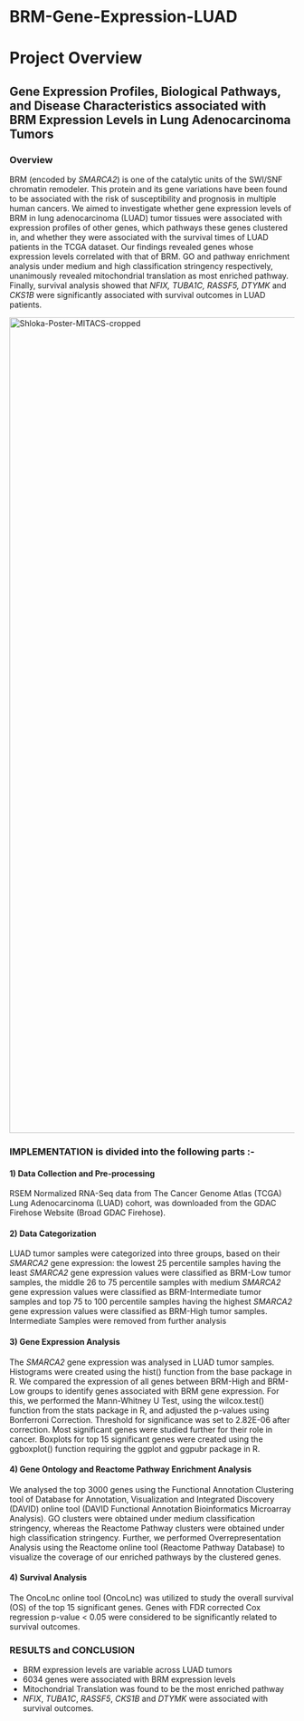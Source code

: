 # BRM-Gene-Expression-LUAD
# Project Overview
## Gene Expression Profiles, Biological Pathways, and Disease Characteristics associated with BRM Expression Levels in Lung Adenocarcinoma Tumors

### Overview
BRM (encoded by _SMARCA2_) is one of the catalytic units of the SWI/SNF chromatin remodeler. This protein and its gene variations have been found to be associated with the risk of susceptibility and prognosis in multiple human cancers. We aimed to investigate whether gene expression levels of BRM in lung adenocarcinoma (LUAD) tumor tissues were associated with expression profiles of other genes, which pathways these genes clustered in, and whether they were associated with the survival times of LUAD patients in the TCGA dataset. Our findings revealed genes whose expression levels correlated with that of BRM. GO and pathway enrichment analysis under medium and high classification stringency respectively, unanimously revealed mitochondrial translation as most enriched pathway. Finally, survival analysis showed that _NFIX, TUBA1C, RASSF5, DTYMK_ and _CKS1B_ were significantly associated with survival outcomes in LUAD patients.

<img width="1440" alt="Shloka-Poster-MITACS-cropped" src="https://user-images.githubusercontent.com/66521525/127766246-06aab6be-244d-4e3c-a7ba-cd3f420c854c.png">

### IMPLEMENTATION is divided into the following parts :-
#### 1) Data Collection and Pre-processing
RSEM Normalized RNA-Seq data from The Cancer Genome Atlas (TCGA) Lung Adenocarcinoma (LUAD) cohort, was downloaded from the GDAC Firehose Website (Broad GDAC Firehose). 

#### 2) Data Categorization
LUAD tumor samples were categorized into three groups, based on their _SMARCA2_ gene expression: the lowest 25 percentile samples having the least _SMARCA2_ gene expression values were classified as BRM-Low tumor samples, the middle 26 to 75 percentile samples with medium _SMARCA2_ gene expression values were classified as BRM-Intermediate tumor samples and top 75 to 100 percentile samples having the highest _SMARCA2_ gene expression values were classified as BRM-High tumor samples. Intermediate Samples were removed from further analysis 

#### 3) Gene Expression Analysis
The _SMARCA2_ gene expression was analysed in LUAD tumor samples. Histograms were created using the hist() function from the base package in R. We compared the expression of all genes between BRM-High and BRM-Low groups to identify genes associated with BRM gene expression. For this, we performed the Mann-Whitney U Test, using the wilcox.test() function from the stats package in R, and adjusted the p-values using Bonferroni Correction. Threshold for significance was set to 2.82E-06 after correction. Most significant genes were studied further for their role in cancer. Boxplots for top 15 significant genes were created using the ggboxplot() function requiring the ggplot and ggpubr package in R.

#### 4) Gene Ontology and Reactome Pathway Enrichment Analysis
We analysed the top 3000 genes using the Functional Annotation Clustering tool of Database for Annotation, Visualization and Integrated Discovery (DAVID) online tool (DAVID Functional Annotation Bioinformatics Microarray Analysis). GO clusters were obtained under medium classification stringency, whereas the Reactome Pathway clusters were obtained under high classification stringency. Further, we performed Overrepresentation Analysis using the Reactome online tool (Reactome Pathway Database) to visualize the coverage of our enriched pathways by the clustered genes.

#### 4) Survival Analysis
The OncoLnc online tool (OncoLnc) was utilized to study the overall survival (OS) of the top 15 significant genes. Genes with FDR corrected Cox regression p-value < 0.05 were considered to be significantly related to survival outcomes.  


### RESULTS and CONCLUSION
* BRM expression levels are variable across LUAD tumors
* 6034 genes were associated with BRM expression levels
* Mitochondrial Translation was found to be the most enriched pathway
* _NFIX_, _TUBA1C_, _RASSF5_, _CKS1B_ and _DTYMK_ were associated with survival outcomes.








